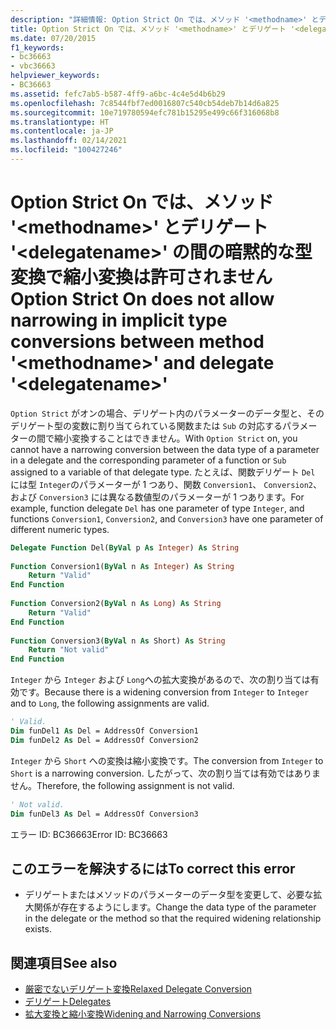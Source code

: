 ```yaml
---
description: "詳細情報: Option Strict On では、メソッド '<methodname>' とデリゲート '<delegatename>' の間の暗黙的な型変換で縮小変換は許可されません"
title: Option Strict On では、メソッド '<methodname>' とデリゲート '<delegatename>' の間の暗黙的な型変換で縮小変換は許可されません
ms.date: 07/20/2015
f1_keywords:
- bc36663
- vbc36663
helpviewer_keywords:
- BC36663
ms.assetid: fefc7ab5-b587-4ff9-a6bc-4c4e5d4b6b29
ms.openlocfilehash: 7c8544fbf7ed0016807c540cb54deb7b14d6a825
ms.sourcegitcommit: 10e719780594efc781b15295e499c66f316068b8
ms.translationtype: HT
ms.contentlocale: ja-JP
ms.lasthandoff: 02/14/2021
ms.locfileid: "100427246"
---
```

# <a name="option-strict-on-does-not-allow-narrowing-in-implicit-type-conversions-between-method-methodname-and-delegate-delegatename"></a><span data-ttu-id="af7ce-103">Option Strict On では、メソッド '\<methodname>' とデリゲート '\<delegatename>' の間の暗黙的な型変換で縮小変換は許可されません</span><span class="sxs-lookup"><span data-stu-id="af7ce-103">Option Strict On does not allow narrowing in implicit type conversions between method '\<methodname>' and delegate '\<delegatename>'</span></span>

<span data-ttu-id="af7ce-104">`Option Strict` がオンの場合、デリゲート内のパラメーターのデータ型と、そのデリゲート型の変数に割り当てられている関数または `Sub` の対応するパラメーターの間で縮小変換することはできません。</span><span class="sxs-lookup"><span data-stu-id="af7ce-104">With `Option Strict` on, you cannot have a narrowing conversion between the data type of a parameter in a delegate and the corresponding parameter of a function or `Sub` assigned to a variable of that delegate type.</span></span> <span data-ttu-id="af7ce-105">たとえば、関数デリゲート `Del` には型 `Integer`のパラメーターが 1 つあり、関数 `Conversion1`、 `Conversion2`、および `Conversion3` には異なる数値型のパラメーターが 1 つあります。</span><span class="sxs-lookup"><span data-stu-id="af7ce-105">For example, function delegate `Del` has one parameter of type `Integer`, and functions `Conversion1`, `Conversion2`, and `Conversion3` have one parameter of different numeric types.</span></span>  
  
```vb  
Delegate Function Del(ByVal p As Integer) As String  
  
Function Conversion1(ByVal n As Integer) As String  
    Return "Valid"  
End Function  
  
Function Conversion2(ByVal n As Long) As String  
    Return "Valid"  
End Function  
  
Function Conversion3(ByVal n As Short) As String  
    Return "Not valid"  
End Function  
```  
  
 <span data-ttu-id="af7ce-106">`Integer` から `Integer` および `Long`への拡大変換があるので、次の割り当ては有効です。</span><span class="sxs-lookup"><span data-stu-id="af7ce-106">Because there is a widening conversion from `Integer` to `Integer` and to `Long`, the following assignments are valid.</span></span>  
  
```vb  
' Valid.  
Dim funDel1 As Del = AddressOf Conversion1  
Dim funDel2 As Del = AddressOf Conversion2  
```  
  
 <span data-ttu-id="af7ce-107">`Integer` から `Short` への変換は縮小変換です。</span><span class="sxs-lookup"><span data-stu-id="af7ce-107">The conversion from `Integer` to `Short` is a narrowing conversion.</span></span> <span data-ttu-id="af7ce-108">したがって、次の割り当ては有効ではありません。</span><span class="sxs-lookup"><span data-stu-id="af7ce-108">Therefore, the following assignment is not valid.</span></span>  
  
```vb  
' Not valid.  
Dim funDel3 As Del = AddressOf Conversion3  
```  
  
 <span data-ttu-id="af7ce-109">エラー ID: BC36663</span><span class="sxs-lookup"><span data-stu-id="af7ce-109">Error ID: BC36663</span></span>  
  
## <a name="to-correct-this-error"></a><span data-ttu-id="af7ce-110">このエラーを解決するには</span><span class="sxs-lookup"><span data-stu-id="af7ce-110">To correct this error</span></span>  
  
- <span data-ttu-id="af7ce-111">デリゲートまたはメソッドのパラメーターのデータ型を変更して、必要な拡大関係が存在するようにします。</span><span class="sxs-lookup"><span data-stu-id="af7ce-111">Change the data type of the parameter in the delegate or the method so that the required widening relationship exists.</span></span>  
  
## <a name="see-also"></a><span data-ttu-id="af7ce-112">関連項目</span><span class="sxs-lookup"><span data-stu-id="af7ce-112">See also</span></span>

- [<span data-ttu-id="af7ce-113">厳密でないデリゲート変換</span><span class="sxs-lookup"><span data-stu-id="af7ce-113">Relaxed Delegate Conversion</span></span>](../programming-guide/language-features/delegates/relaxed-delegate-conversion.md)
- [<span data-ttu-id="af7ce-114">デリゲート</span><span class="sxs-lookup"><span data-stu-id="af7ce-114">Delegates</span></span>](../programming-guide/language-features/delegates/index.md)
- [<span data-ttu-id="af7ce-115">拡大変換と縮小変換</span><span class="sxs-lookup"><span data-stu-id="af7ce-115">Widening and Narrowing Conversions</span></span>](../programming-guide/language-features/data-types/widening-and-narrowing-conversions.md)
